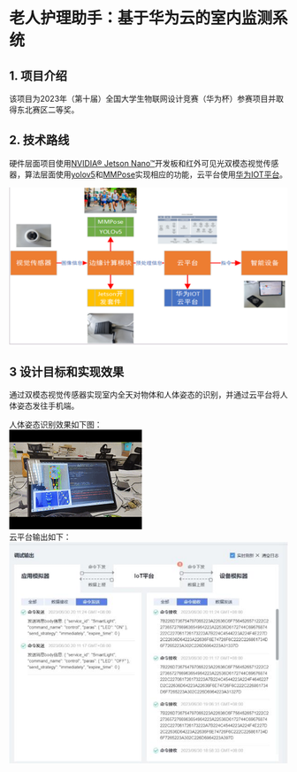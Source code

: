 # 老人护理助手：基于华为云的室内监测系统
## 1. 项目介绍
该项目为2023年（第十届）全国大学生物联网设计竞赛（华为杯）参赛项目并取得东北赛区二等奖。

## 2. 技术路线
硬件层面项目使用[NVIDIA® Jetson Nano™](https://www.nvidia.cn/autonomous-machines/embedded-systems/jetson-nano/)开发板和红外可见光双模态视觉传感器，算法层面使用[yolov5](https://github.com/ultralytics/yolov5)和[MMPose](https://github.com/open-mmlab/mmpose)实现相应的功能，云平台使用[华为IOT平台](https://www.huaweicloud.com/product/iothub.html)。

![技术路线](/img/技术路线.png)

## 3 设计目标和实现效果

通过双模态视觉传感器实现室内全天对物体和人体姿态的识别，并通过云平台将人体姿态发往手机端。

人体姿态识别效果如下图：  
![](/img/人体姿态识别.gif)  
云平台输出如下：  
![](/img/IOT平台.jpg)
